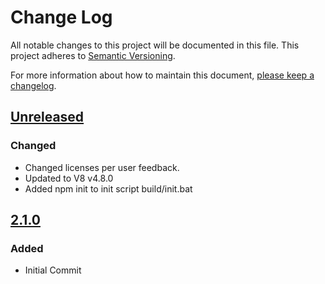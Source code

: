 # Change Log
All notable changes to this project will be documented in this file.
This project adheres to [Semantic Versioning](http://semver.org/).

For more information about how to maintain this document, [please keep a changelog](http://keepachangelog.com).

## [Unreleased][unreleased]

### Changed
* Changed licenses per user feedback. 
* Updated to V8 v4.8.0
* Added npm init to init script build/init.bat

## [2.1.0][2.1.0]

### Added
* Initial Commit

[unreleased]: https://github.com/OpenGneu/Flathead/compare/HEAD...v2.1.0
[2.1.0]: https://github.com/OpenGneu/flathead/tree/v2.1.0